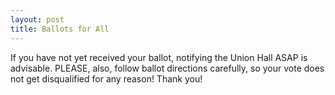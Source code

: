 ```yaml
---
layout: post
title: Ballots for All
---
```


If you have not yet received your ballot, notifying the Union Hall ASAP is advisable. PLEASE, also, follow ballot directions carefully, so your vote does not get disqualified for any reason! Thank you!